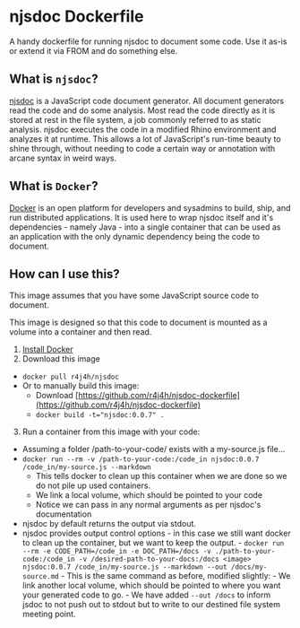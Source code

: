 njsdoc Dockerfile
================

A handy dockerfile for running njsdoc to document some code. Use it as-is or extend it via FROM and do something else.


What is `njsdoc`?
-------------

[njsdoc](https://bitbucket.org/nexj/njsdoc/src) is a JavaScript code document generator. All document generators read the code and do some analysis. Most read
the code directly as it is stored at rest in the file system, a job commonly referred to as static analysis. njsdoc
executes the code in a modified Rhino environment and analyzes it at runtime. This allows a lot of JavaScript's
run-time beauty to shine through, without needing to code a certain way or annotation with arcane syntax in weird ways.


What is `Docker`?
-------------

[Docker](https://www.docker.com/) is an open platform for developers and sysadmins to build, ship, and run distributed applications.
It is used here to wrap njsdoc itself and it's dependencies - namely Java - into a single container that can be used as
an application with the only dynamic dependency being the code to document.

How can I use this?
-------------

This image assumes that you have some JavaScript source code to document.

This image is designed so that this code to document is mounted as a volume into a container and then read.

1. [Install Docker](https://docs.docker.com/installation/#installation)
2. Download this image
  - `docker pull r4j4h/njsdoc`
  - Or to manually build this image:
      - Download [https://github.com/r4j4h/njsdoc-dockerfile](https://github.com/r4j4h/njsdoc-dockerfile)
      - `docker build -t="njsdoc:0.0.7" .`
3. Run a container from this image with your code:
  - Assuming a folder /path-to-your-code/ exists with a my-source.js file...
  - `docker run --rm -v /path-to-your-code:/code_in njsdoc:0.0.7 /code_in/my-source.js --markdown`
      - This tells docker to clean up this container when we are done so we do not pile up used containers.
      - We link a local volume, which should be pointed to your code
      - Notice we can pass in any normal arguments as per njsdoc's documentation
  - njsdoc by default returns the output via stdout.
  - njsdoc provides output control options - in this case we still want docker to clean up the container, but we want
  to keep the output.
        - `docker run --rm -e CODE_PATH=/code_in -e DOC_PATH=/docs -v ./path-to-your-code:/code_in -v /desired-path-to-your-docs:/docs <image> njsdoc:0.0.7 /code_in/my-source.js --markdown --out /docs/my-source.md`
        - This is the same command as before, modified slightly:
          - We link another local volume, which should be pointed to where you want your generated code to go.
          - We have added `--out /docs` to inform jsdoc to not push out to stdout but to write to our destined file system
          meeting point.
